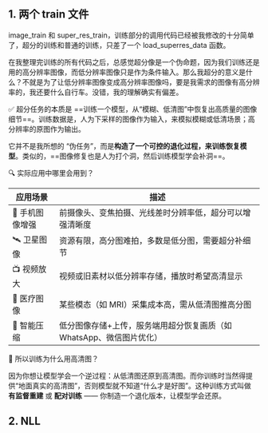## 1. 两个 train 文件

image_train 和 super_res_train，训练部分的调用代码已经被我修改的十分简单了，超分的训练和普通的训练，只差了一个 load_superres_data 函数。

在我整理完训练的所有代码之后，总感觉超分像是一个伪命题，因为我们训练还是用的高分辨率图像，而低分辨率图像只是作为条件输入。那么我超分的意义是什么？不就是为了让低分辨率图像变成高分辨率图像吗，要是我需求的图像有高分辨率的，我还要什么自行车。没错，我的理解确实有偏差。

✅ 超分任务的本质是 ==训练一个模型，从“模糊、低清图”中恢复出高质量的图像细节==。训练数据是，人为下采样的图像作为输入，来模拟模糊或低清场景；高分辨率的原图作为输出。

它并不是我所想的 “伪任务”，而是**构造了一个可控的退化过程，来训练恢复模型**。类似的，==图像修复也是人为打个洞，然后训练模型学会补洞==。

🔍 实际应用中哪里会用到？

| 应用场景        | 描述                                                                 |
| --------------- | -------------------------------------------------------------------- |
| 📸 手机图像增强 | 前摄像头、变焦拍摄、光线差时分辨率低，超分可以增强清晰度             |
| 🛰️ 卫星图像     | 资源有限，高分图难拍，多数是低分图，需要超分补细节                   |
| 📺 视频放大     | 视频或旧素材以低分辨率存储，播放时希望高清显示                       |
| 🧬 医疗图像     | 某些模态（如 MRI）采集成本高，需从低清图推高分图                     |
| 🤖 智能压缩     | 低分图像存储+上传，服务端用超分恢复画质（如 WhatsApp、微信图片优化） |

🧪 所以训练为什么用高清图？

因为你想让模型学会一个逆过程：从低清图还原到高清图。而你训练时当然得提供“地面真实的高清图”，否则模型就不知道“什么才是好图”。这种训练方式叫做 **有监督重建** 或 **配对训练** —— 你制造一个退化版本，让模型学会还原。

## 2. NLL
